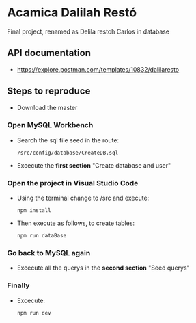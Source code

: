 # Acamica Dalilah Restó

Final project, renamed as Delila restoh Carlos in database

## API documentation

- https://explore.postman.com/templates/10832/dalilaresto

## Steps to reproduce

- Download the master

### Open MySQL Workbench    

- Search the sql file seed in the route:
    ```
    /src/config/database/CreateDB.sql
    ```

- Excecute the **first section** "Create database and user"
  

### Open the project in Visual Studio Code

- Using the terminal change to /src and execute:
    ```
    npm install
    ```

- Then execute as follows, to create tables:
    ```
    npm run dataBase
    ```

### Go back to MySQL again    

- Excecute all the querys in the **second section** "Seed querys"


### Finally  

- Excecute:
    ```
    npm run dev
    ```
  

